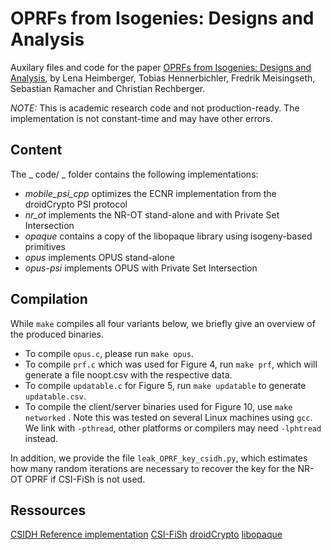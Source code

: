# OPRFs from Isogenies: Designs and Analysis

Auxilary files and code for the paper [OPRFs from Isogenies: Designs and Analysis](ia.cr/2023/639), by 
Lena Heimberger, Tobias Hennerbichler, Fredrik Meisingseth, Sebastian Ramacher and Christian Rechberger. 

*NOTE:* This is academic research code and not production-ready. The implementation is not constant-time and may have other errors. 

## Content
The _ code/ _ folder contains the following implementations: 
- _mobile\_psi\_cpp_ optimizes the ECNR implementation from the droidCrypto PSI protocol
- _nr\_ot_ implements the NR-OT stand-alone and with Private Set Intersection
- _opaque_  contains a copy of the libopaque library using isogeny-based primitives
- _opus_ implements OPUS stand-alone
- _opus-psi_ implements OPUS with Private Set Intersection

## Compilation
While `make` compiles all four variants below, we briefly give an overview of the produced binaries. 
 - To compile `opus.c`, please run `make opus`. 
 - To compile `prf.c` which was used  for Figure 4, run `make prf`, which will generate a file noopt.csv with the respective data. 
 - To compile `updatable.c` for Figure 5, run `make updatable` to generate `updatable.csv`. 
 - To compile the client/server binaries used for Figure 10, use `make
   networked` .
Note this was tested on several Linux machines using `gcc`. We link with  `-pthread`, other platforms or compilers may need `-lphtread` instead. 

In addition, we provide the file `leak_OPRF_key_csidh.py`, which estimates how
many random iterations are necessary to recover the key for the NR-OT
OPRF if CSI-FiSh is not used. 
## Ressources
[CSIDH Reference implementation](https://yx7.cc/code/csidh/csidh-latest.tar.xz)
[CSI-FiSh](https://github.com/KULeuven-COSIC/CSI-FiSh)
[droidCrypto](https://github.com/contact-discovery/mobile_psi_cpp/)
[libopaque](https://github.com/stef/libopaque)



